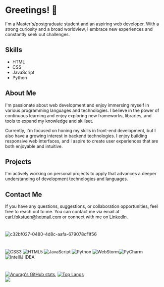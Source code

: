 # Greetings! 👋

I'm a Master's/postgraduate student and an aspiring web developer. With a strong curiosity and a broad worldview, I embrace new experiences and constantly seek out challenges.

## Skills

- HTML
- CSS
- JavaScript
- Python

## About Me

I'm passionate about web development and enjoy immersing myself in various programming languages and technologies. I believe in the power of continuous learning and enjoy exploring new frameworks, libraries, and tools to expand my knowledge and skillset.

Currently, I'm focused on honing my skills in front-end development, but I also have a growing interest in backend technologies. I enjoy building responsive web interfaces, and I aspire to create user experiences that are both enjoyable and intuitive.

## Projects

I'm actively working on personal projects to apply that advances a deeper understanding of development technologies and languages.

## Contact Me

If you have any questions, suggestions, or collaboration opportunities, feel free to reach out to me. You can contact me via email at [carl.fokstuen@hotmail.com](mailto:carl.fokstuen@hotmail.com) or connect with me on [LinkedIn](https://www.linkedin.com/in/carl-fokstuen-628a0197/).

#
![c32bf027-0480-4d8c-aafa-679078cf1f56](https://github.com/CFokstuen/CFokstuen/assets/118830275/c8ccf8bf-c6cb-4231-8080-961550af3dbe)

#
![CSS3](https://img.shields.io/badge/css3-%231572B6.svg?style=for-the-badge&logo=css3&logoColor=white) ![HTML5](https://img.shields.io/badge/html5-%23E34F26.svg?style=for-the-badge&logo=html5&logoColor=white) ![JavaScript](https://img.shields.io/badge/javascript-%23323330.svg?style=for-the-badge&logo=javascript&logoColor=%23F7DF1E) ![Python](https://img.shields.io/badge/python-3670A0?style=for-the-badge&logo=python&logoColor=ffdd54) ![WebStorm](https://img.shields.io/badge/webstorm-143?style=for-the-badge&logo=webstorm&logoColor=white&color=black)![PyCharm](https://img.shields.io/badge/pycharm-143?style=for-the-badge&logo=pycharm&logoColor=black&color=black&labelColor=green) ![IntelliJ IDEA](https://img.shields.io/badge/IntelliJIDEA-000000.svg?style=for-the-badge&logo=intellij-idea&logoColor=white)

#
[![Anurag's GitHub stats](https://github-readme-stats.vercel.app/api?username=CFokstuen&layout=pie&count_weight=0.5&langs_count=8&theme=radical)](https://github.com/anuraghazra/github-readme-stats), [![Top Langs](https://github-readme-stats.vercel.app/api/top-langs/?username=CFokstuen&theme=radical)](https://github.com/anuraghazra/github-readme-stats)
<br>
![](https://komarev.com/ghpvc/?username=CFokstuen&color=e6005c)
